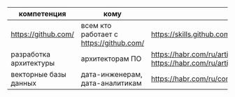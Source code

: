 
| компетенция            | кому                                    | ссылка                                                                       |
| ---------------------- | --------------------------------------- | ---------------------------------------------------------------------------- |
| https://github.com/    | всем кто работает с https://github.com/ | https://skills.github.com/                                                   |
| разработка архитектуры | архитекторам ПО                         | https://habr.com/ru/articles/276593/<br>https://habr.com/ru/articles/778726/ |
| векторные базы данных  | дата-инженерам, дата-аналитикам         | https://habr.com/ru/companies/ruvds/articles/863704/                         |

